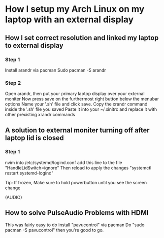 # How I setup my Arch Linux on my laptop with an external display

## How I set correct resolution and linked my laptop to external display

### Step 1

Install arandr via pacman
Sudo pacman -S arandr

### Step 2
Open arandr, then put your primary laptop display over your external moniter
Now press save on the furthermost right button below the menubar options
Name your '.sh' file and click save. 
Copy the xrandr command inside the '.sh' file you saved
Paste it into your ~/.xinitrc and replace it with other prexisting xrandr commands

## A solution to external moniter turning off after laptop lid is closed

### Step 1

nvim into /etc/systemd/logind.conf
add this line to the file "HandleLidSwitch=ignore"
Then reload to apply the changes "systemctl restart systemd-logind"

Tip: If frozen, Make sure to hold powerbutton until you see the screen change

(AUDIO)
## How to solve PulseAudio Problems with HDMI

This was fairly easy to do
Install "pavucontrol" via pacman
Do "sudo pacman -S pavucontrol"
then you're good to go.


